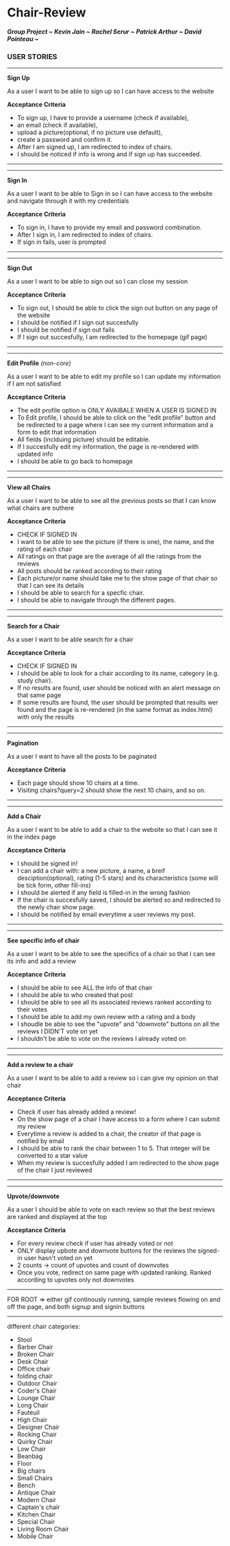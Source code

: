 Chair-Review
============

_**Group Project  ~ Kevin Jain ~ Rachel Serur ~ Patrick Arthur ~ David Pointeau ~**_


### USER STORIES

---

**Sign Up**

As a user
I want to be able to sign up
so I can have access to the website

__**Acceptance Criteria**__

- To sign up, I have to provide a username (check if available),
- an email (check if available),
- upload a picture(optional, if no picture use default),
- create a password and confirm it.
- After I am signed up, I am redirected to index of chairs.
- I should be noticed if info is wrong and if sign up has succeeded.

---

---

**Sign In**

As a user
I want to be able to Sign in
so I can have access to the website and navigate through it with my credentials

**Acceptance Criteria**

- To sign in, I have to provide my email and password combination.
- After I sign in, I am redirected to index of chairs.
- If sign in fails, user is prompted

---

---

**Sign Out**

As a user
I want to be able to sign out
so I can close my session

**Acceptance Criteria**

- To sign out, I should be able to click the sign out button on any page of the website
- I should be notified if I sign out succesfully
- I should be notified if sign out fails
- If I sign out succesfully, I am redirected to the homepage (gif page)

---

---

**Edit Profile** _(non-core)_

As a user
I want to be able to edit my profile
so I can update my information if I am not satisfied

**Acceptance Criteria**

- The edit profile option is ONLY AVAIBALE WHEN A USER IS SIGNED IN
- To Edit profile, I should be able to click on the "edit profile" button and be redirected to a page where
I can see my current information and a form to edit that information
- All fields (inclduing picture) should be editable.
- If I succesfully edit my information, the page is re-rendered with updated info
- I should be able to go back to homepage


---

---

**View all Chairs**

As a user
I want to be able to see all the previous posts
so that I can know what chairs are outhere

**Acceptance Criteria**

- CHECK IF SIGNED IN
- I want to be able to see the picture (if there is one), the name, and the rating of each chair
- All ratings on that page are the average of all the ratings from the reviews
- All posts should be ranked according to their rating
- Each picture/or name should take me to the show page of that chair so that I can see its details
- I should be able to search for a specfic chair.
- I should be able to navigate through the different pages.

---

---

**Search for a Chair**

As a user
I want to be able search for a chair

**Acceptance Criteria**

- CHECK IF SIGNED IN
- I should be able to look for a chair according to its name, category (e.g. study chair).
- If no results are found, user should be noticed with an alert message on that same page
- If some results are found, the user should be prompted that results wer found and the page is re-rendered (in
the same format as index.html) with only the results

---

---

**Pagination**

As a user
I want to have all the posts to be paginated

**Acceptance Criteria**

- Each page should show 10 chairs at a time.
- Visiting chairs?query=2 should show the next 10 chairs, and so on.

---

---

**Add a Chair**

As a user
I want to be able to add a chair to the website so that I can see it in the index page

**Acceptance Criteria**

- I should be signed in!
- I can add a chair with: a new picture, a name, a breif desciption(optional), rating (1-5 stars) and its characteristics (some will be tick form, other fill-ins)
- I should be alerted if any field is filled-in in the wrong fashion
- If the chair is succesfully saved, I should be alerted so and redirected to the newly chair show page.
- I should be notified by email everytime a user reviews my post.

---

---

**See specific info of chair**

As a user
I want to be able to see the specifics of a chair so that I can see its info and add a review

**Acceptance Criteria**

- I should be able to see ALL the info of that chair
- I should be able to who created that post
- I should be able to see all its associated reviews ranked according to their votes
- I should be able to add my own review with a rating and a body
- I shoudle be able to see the "upvote" and "downvote" buttons on all the reviews I DIDN'T vote on yet
- I shouldn't be able to vote on the reviews I already voted on

---

---

**Add a review to a chair**

As a user
I want to be able to add a review so i can give my opinion on that chair

**Acceptance Criteria**

- Check if user has already added a review!
- On the show page of  a chair I have access to a form where I can submit my review
- Everytime a review is added to a chair, the creator of that page is notified by email
- I should be able to rank the chair between 1 to 5. That integer will be converted to a star value
- When my review is succesfully added I am redirected to the show page of the chair I just reviewed

---

---

**Upvote/downvote**

As a user
I should be able to vote on each review so that the best reviews are ranked and displayed at the top

**Acceptance Criteria**

- For every review check if user has already voted or not
- ONLY display upbote and downvote buttons for the reviews the signed-in user hasn't voted on yet
- 2 counts -> count of upvotes and count of downvotes
- Once you vote, redirect on same page with updated ranking. Ranked according to upvotes only not downvotes


---

FOR ROOT => either gif continously running, sample reviews flowing on and off the page, and both signup and signin buttons

---

different chair categories:

- Stool
- Barber Chair
- Broken Chair
- Desk Chair
- Office chair
- folding chair
- Outdoor Chair
- Coder's Chair
- Lounge Chair
- Long Chair
- Fauteuil
- High Chair
- Designer Chair
- Rocking Chair
- Quirky Chair
- Low Chair
- Beanbag
- Floor
- Big chairs
- Small Chairs
- Bench
- Antique Chair
- Modern Chair
- Captain's chair
- Kitchen Chair
- Special Chair
- Living Room Chair
- Mobile Chair
